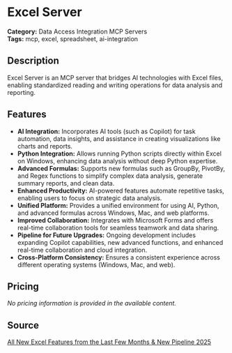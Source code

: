 # Excel Server

**Category:** Data Access Integration MCP Servers  
**Tags:** mcp, excel, spreadsheet, ai-integration

## Description
Excel Server is an MCP server that bridges AI technologies with Excel files, enabling standardized reading and writing operations for data analysis and reporting.

## Features
- **AI Integration:** Incorporates AI tools (such as Copilot) for task automation, data insights, and assistance in creating visualizations like charts and reports.
- **Python Integration:** Allows running Python scripts directly within Excel on Windows, enhancing data analysis without deep Python expertise.
- **Advanced Formulas:** Supports new formulas such as GroupBy, PivotBy, and Regex functions to simplify complex data analysis, generate summary reports, and clean data.
- **Enhanced Productivity:** AI-powered features automate repetitive tasks, enabling users to focus on strategic data analysis.
- **Unified Platform:** Provides a unified environment for using AI, Python, and advanced formulas across Windows, Mac, and web platforms.
- **Improved Collaboration:** Integrates with Microsoft Forms and offers real-time collaboration tools for seamless teamwork and data sharing.
- **Pipeline for Future Upgrades:** Ongoing development includes expanding Copilot capabilities, new advanced functions, and enhanced real-time collaboration and cloud integration.
- **Cross-Platform Consistency:** Ensures a consistent experience across different operating systems (Windows, Mac, and web).

## Pricing
*No pricing information is provided in the available content.*

## Source
[All New Excel Features from the Last Few Months & New Pipeline 2025](https://www.hubsite365.com/en-ww/crm-pages/all-new-excel-features-from-the-last-few-months-new-pipeline-2025.htm)

